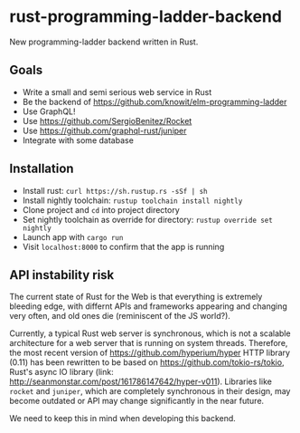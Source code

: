 # rust-programming-ladder-backend

New programming-ladder backend written in Rust.

## Goals

* Write a small and semi serious web service in Rust
* Be the backend of https://github.com/knowit/elm-programming-ladder
* Use GraphQL!
* Use https://github.com/SergioBenitez/Rocket
* Use https://github.com/graphql-rust/juniper
* Integrate with some database

## Installation	

* Install rust: `curl https://sh.rustup.rs -sSf | sh`
* Install nightly toolchain: `rustup toolchain install nightly`
* Clone project and `cd` into project directory
* Set nightly toolchain as override for directory: `rustup override set nightly`
* Launch app with `cargo run`
* Visit `localhost:8000` to confirm that the app is running

## API instability risk
The current state of Rust for the Web is that everything is extremely bleeding edge, with differnt APIs and frameworks appearing and changing very often, and old ones die (reminiscent of the JS world?).

Currently, a typical Rust web server is synchronous, which is not a scalable architecture for a web server that is running on system threads. Therefore, the most recent version of https://github.com/hyperium/hyper HTTP library (0.11) has been rewritten to be based on https://github.com/tokio-rs/tokio, Rust's async IO library (link: http://seanmonstar.com/post/161786147642/hyper-v011). Libraries like `rocket` and `juniper`, which are completely synchronous in their design, may become outdated or API may change significantly in the near future.

We need to keep this in mind when developing this backend.
